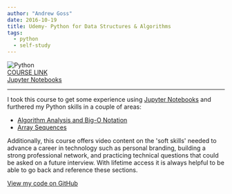 ```yaml
---
author: "Andrew Goss"
date: 2016-10-19
title: Udemy- Python for Data Structures & Algorithms
tags:
  - python
  - self-study
---
```

![Python](/img/post/python.png "Python")<br>
<a href="https://www.udemy.com/python-for-data-structures-algorithms-and-interviews/learn/v4" target="_blank">COURSE LINK</a><br>
<a href="http://nbviewer.jupyter.org/github/jmportilla/Python-for-Algorithms--Data-Structures--and-Interviews/tree/master" target="_blank">Jupyter Notebooks</a><br>
<hr>
I took this course to get some experience using <a href="http://jupyter.org" target="_blank">Jupyter Notebooks</a> and furthered my Python skills in a couple of areas:

* <a href="https://github.com/andrewrgoss/udemy-python-data_structs-algorithms/tree/master/algorithm_analysis_and_big-o" target="_blank">Algorithm Analysis and Big-O Notation</a>
* <a href="https://github.com/andrewrgoss/udemy-python-data_structs-algorithms/tree/master/array_sequences" target="_blank">Array Sequences</a>

Additionally, this course offers video content on the 'soft skills' needed to advance a career in technology such as personal branding, building a strong professional network, and practicing technical questions that could be asked on a future interview. With lifetime access it is always helpful to be able to go back and reference these sections.

<a href="https://github.com/andrewrgoss/udemy-python-data_structs-algorithms" class="btn" target="_blank">View my code on GitHub</a><br class="custom">